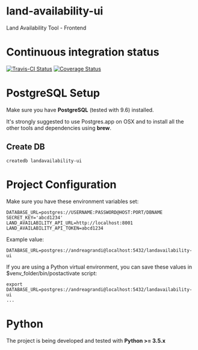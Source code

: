 # land-availability-ui
Land Availability Tool - Frontend

# Continuous integration status

[![Travis-CI Status](https://secure.travis-ci.org/alphagov/land-availability-ui.png?branch=master)](http://travis-ci.org/#!/alphagov/land-availability-ui)
[![Coverage Status](https://coveralls.io/repos/github/alphagov/land-availability-ui/badge.svg?branch=master)](https://coveralls.io/github/alphagov/land-availability-ui?branch=master)

# PostgreSQL Setup

Make sure you have **PostgreSQL** (tested with 9.6) installed.

It's strongly suggested to use Postgres.app on OSX and to install all the other
tools and dependencies using **brew**.

## Create DB

```
createdb landavailability-ui
```

# Project Configuration

Make sure you have these environment variables set:

```
DATABASE_URL=postgres://USERNAME:PASSWORD@HOST:PORT/DBNAME
SECRET_KEY='abcd1234'
LAND_AVAILABILITY_API_URL=http://localhost:8001
LAND_AVAILABILITY_API_TOKEN=abcd1234
```

Example value:

```
DATABASE_URL=postgres://andreagrandi@localhost:5432/landavailability-ui
```

If you are using a Python virtual environment, you can save these values in
$venv_folder/bin/postactivate script:

```
export DATABASE_URL=postgres://andreagrandi@localhost:5432/landavailability-ui
...
```

# Python

The project is being developed and tested with **Python >= 3.5.x**
